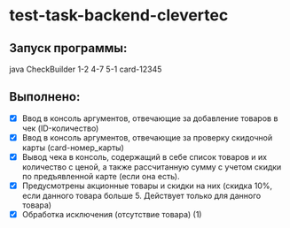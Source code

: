 # test-task-backend-clevertec

## Запуск программы:

java CheckBuilder 1-2 4-7 5-1 card-12345

## Выполнено:

- [x] Ввод в консоль аргументов, отвечающие за добавление товаров в чек (ID-количество)
- [x] Ввод в консоль аргументов, отвечающие за проверку скидочной карты (card-номер_карты)
- [x] Вывод чека в консоль, содержащий в себе список товаров и их количество с ценой, а также рассчитанную сумму с учетом скидки по предъявленной карте (если она есть).
- [x] Предусмотрены акционные товары и скидки на них (скидка 10%, если данного товара больше 5. Действует только для данного товара)
- [x] Обработка исключения (отсутcтвие товара) (1)
